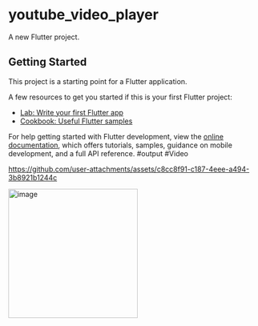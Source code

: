 # youtube_video_player

A new Flutter project.

## Getting Started

This project is a starting point for a Flutter application.

A few resources to get you started if this is your first Flutter project:

- [Lab: Write your first Flutter app](https://docs.flutter.dev/get-started/codelab)
- [Cookbook: Useful Flutter samples](https://docs.flutter.dev/cookbook)

For help getting started with Flutter development, view the
[online documentation](https://docs.flutter.dev/), which offers tutorials,
samples, guidance on mobile development, and a full API reference.
#output
#Video

https://github.com/user-attachments/assets/c8cc8f91-c187-4eee-a494-3b8921b1244c

<img width="258" alt="image" src="https://github.com/user-attachments/assets/44479866-8c8f-4d54-aff2-d8a931922e4d">

